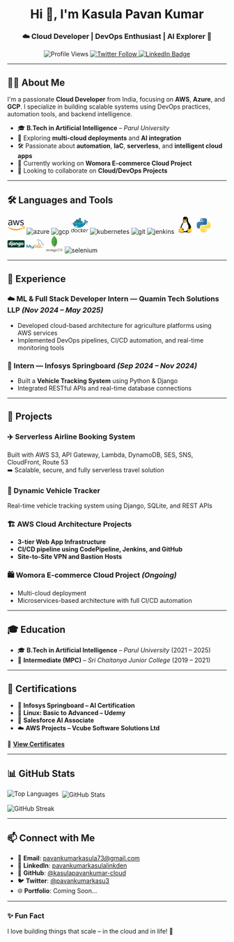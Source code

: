 <h1 align="center">Hi 👋, I'm Kasula Pavan Kumar</h1>
<h3 align="center">☁️ Cloud Developer | DevOps Enthusiast | AI Explorer 🚀</h3>

<p align="center">
  <img src="https://komarev.com/ghpvc/?username=pavankumarkasula73&label=Profile%20views&color=0e75b6&style=flat" alt="Profile Views" />
  <a href="https://twitter.com/pavankumarkasu3" target="_blank">
    <img src="https://img.shields.io/twitter/follow/pavankumarkasu3?logo=twitter&style=for-the-badge" alt="Twitter Follow" />
  </a>
  <a href="https://linkedin.com/in/pavankumarkasulalinkden" target="_blank">
    <img src="https://img.shields.io/badge/LinkedIn-Connect-blue?style=for-the-badge" alt="LinkedIn Badge" />
  </a>
</p>

---

## 👨‍💻 About Me

I'm a passionate **Cloud Developer** from India, focusing on **AWS**, **Azure**, and **GCP**. I specialize in building scalable systems using DevOps practices, automation tools, and backend intelligence.

- 🎓 **B.Tech in Artificial Intelligence** – *Parul University*  
- 🌱 Exploring **multi-cloud deployments** and **AI integration**  
- 🛠️ Passionate about **automation**, **IaC**, **serverless**, and **intelligent cloud apps**  
- 🔭 Currently working on **Womora E-commerce Cloud Project**  
- 🤝 Looking to collaborate on **Cloud/DevOps Projects**  

---

## 🛠️ Languages and Tools

<p align="left">
  <img src="https://raw.githubusercontent.com/devicons/devicon/master/icons/amazonwebservices/amazonwebservices-original-wordmark.svg" alt="aws" width="40" height="40"/>
  <img src="https://www.vectorlogo.zone/logos/microsoft_azure/microsoft_azure-icon.svg" alt="azure" width="40" height="40"/>
  <img src="https://www.vectorlogo.zone/logos/google_cloud/google_cloud-icon.svg" alt="gcp" width="40" height="40"/>
  <img src="https://raw.githubusercontent.com/devicons/devicon/master/icons/docker/docker-original-wordmark.svg" alt="docker" width="40" height="40"/>
  <img src="https://www.vectorlogo.zone/logos/kubernetes/kubernetes-icon.svg" alt="kubernetes" width="40" height="40"/>
  <img src="https://www.vectorlogo.zone/logos/git-scm/git-scm-icon.svg" alt="git" width="40" height="40"/>
  <img src="https://www.vectorlogo.zone/logos/jenkins/jenkins-icon.svg" alt="jenkins" width="40" height="40"/>
  <img src="https://raw.githubusercontent.com/devicons/devicon/master/icons/linux/linux-original.svg" alt="linux" width="40" height="40"/>
  <img src="https://raw.githubusercontent.com/devicons/devicon/master/icons/python/python-original.svg" alt="python" width="40" height="40"/>
  <img src="https://raw.githubusercontent.com/devicons/devicon/master/icons/django/django-original.svg" alt="django" width="40" height="40"/>
  <img src="https://raw.githubusercontent.com/devicons/devicon/master/icons/mysql/mysql-original-wordmark.svg" alt="mysql" width="40" height="40"/>
  <img src="https://raw.githubusercontent.com/devicons/devicon/master/icons/mongodb/mongodb-original-wordmark.svg" alt="mongodb" width="40" height="40"/>
  <img src="https://raw.githubusercontent.com/detain/svg-logos/780f25886640cef088af994181646db2f6b1a3f8/svg/selenium-logo.svg" alt="selenium" width="40" height="40"/>
</p>

---

## 💼 Experience

### ☁️ ML & Full Stack Developer Intern — **Quamin Tech Solutions LLP** *(Nov 2024 – May 2025)*  
- Developed cloud-based architecture for agriculture platforms using AWS services  
- Implemented DevOps pipelines, CI/CD automation, and real-time monitoring tools  

### 🧠 Intern — **Infosys Springboard** *(Sep 2024 – Nov 2024)*  
- Built a **Vehicle Tracking System** using Python & Django  
- Integrated RESTful APIs and real-time database connections  

---

## 🚀 Projects

### ✈️ Serverless Airline Booking System  
Built with AWS S3, API Gateway, Lambda, DynamoDB, SES, SNS, CloudFront, Route 53  
➡️ Scalable, secure, and fully serverless travel solution  

### 🚗 Dynamic Vehicle Tracker  
Real-time vehicle tracking system using Django, SQLite, and REST APIs  

### 🏗️ AWS Cloud Architecture Projects  
- **3-tier Web App Infrastructure**  
- **CI/CD pipeline using CodePipeline, Jenkins, and GitHub**  
- **Site-to-Site VPN and Bastion Hosts**  

### 🛍️ Womora E-commerce Cloud Project *(Ongoing)*  
- Multi-cloud deployment  
- Microservices-based architecture with full CI/CD automation  

---

## 🎓 Education

- 🎓 **B.Tech in Artificial Intelligence** – *Parul University* (2021 – 2025)  
- 📘 **Intermediate (MPC)** – *Sri Chaitanya Junior College* (2019 – 2021)  

---

## 🏅 Certifications

- 📜 **Infosys Springboard – AI Certification**  
- 🧠 **Linux: Basic to Advanced – Udemy**  
- 🤖 **Salesforce AI Associate**  
- ☁️ **AWS Projects – Vcube Software Solutions Ltd**  

📁 [**View Certificates**](https://drive.google.com/file/d/1FFVK5nuJVSpeuQo4PdAN8_cXX7kl1fZT/view?usp=sharing)

---

## 📊 GitHub Stats

<p>
  <img align="left" src="https://github-readme-stats.vercel.app/api/top-langs?username=kasulapavankumar-cloud&show_icons=true&locale=en&layout=compact" alt="Top Languages" />
</p>

<p>&nbsp;
  <img align="center" src="https://github-readme-stats.vercel.app/api?username=kasulapavankumar-cloud&show_icons=true&locale=en" alt="GitHub Stats" />
</p>

<p>
  <img align="center" src="https://github-readme-streak-stats.herokuapp.com/?user=kasulapavankumar-cloud&" alt="GitHub Streak" />
</p>

---

## 📫 Connect with Me

- 📧 **Email**: [pavankumarkasula73@gmail.com](mailto:pavankumarkasula73@gmail.com)  
- 🔗 **LinkedIn**: [pavankumarkasulalinkden](https://linkedin.com/in/pavankumarkasulalinkden)  
- 🐙 **GitHub**: [@kasulapavankumar-cloud](https://github.com/kasulapavankumar-cloud)  
- 🐦 **Twitter**: [@pavankumarkasu3](https://twitter.com/pavankumarkasu3)  
- 🌐 **Portfolio**: Coming Soon...

---

### ✨ Fun Fact  
I love building things that scale – in the cloud and in life! 🚀
